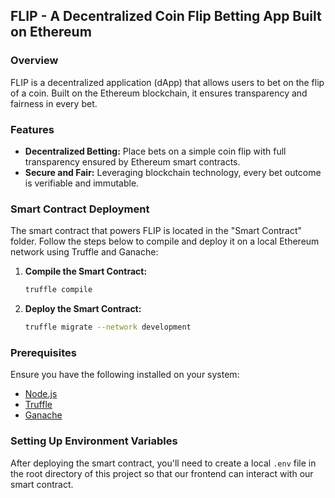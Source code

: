 ## FLIP - A Decentralized Coin Flip Betting App Built on Ethereum

### Overview
FLIP is a decentralized application (dApp) that allows users to bet on the flip of a coin. Built on the Ethereum blockchain, it ensures transparency and fairness in every bet.

### Features
- **Decentralized Betting:** Place bets on a simple coin flip with full transparency ensured by Ethereum smart contracts.
- **Secure and Fair:** Leveraging blockchain technology, every bet outcome is verifiable and immutable.

### Smart Contract Deployment
The smart contract that powers FLIP is located in the "Smart Contract" folder. Follow the steps below to compile and deploy it on a local Ethereum network using Truffle and Ganache:

1. **Compile the Smart Contract:**
   ```bash
   truffle compile
   ```

2. **Deploy the Smart Contract:**
   ```bash
   truffle migrate --network development
   ```

### Prerequisites
Ensure you have the following installed on your system:
- [Node.js](https://nodejs.org/)
- [Truffle](https://www.trufflesuite.com/truffle)
- [Ganache](https://www.trufflesuite.com/ganache)

### Setting Up Environment Variables
After deploying the smart contract, you'll need to create a local `.env` file in the root directory of this project so that our frontend can interact with our smart contract.
